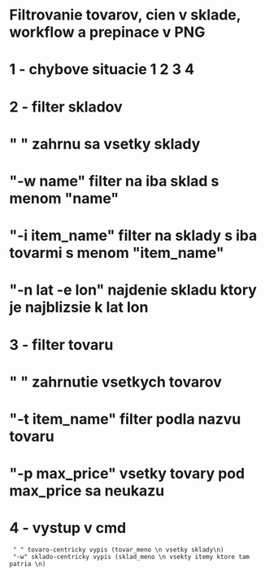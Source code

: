 # Filtrovanie tovarov, cien v sklade, workflow a prepinace v PNG
# 1 - chybove situacie 1 2 3 4
# 2 - filter skladov
#     " " zahrnu sa vsetky sklady
#     "-w name" filter na iba sklad s menom "name"
#     "-i item_name" filter na sklady s iba tovarmi s menom "item_name"
#     "-n lat -e lon" najdenie skladu ktory je najblizsie k lat lon
# 3 - filter tovaru
#     " " zahrnutie vsetkych tovarov
#     "-t item_name" filter podla nazvu tovaru
#     "-p max_price" vsetky tovary pod max_price sa neukazu
# 4 - vystup v cmd
     " " tovaro-centricky vypis (tovar_meno \n vsetky sklady\n)
     "-w" sklado-centricky vypis (sklad_meno \n vsekty itemy ktore tam patria \n)
